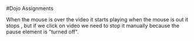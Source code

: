 #Dojo Assignments

When the mouse is over the video it starts playing when the mouse is out it stops , but if we click on video we need to stop it manually because the pause element is "turned off". 
